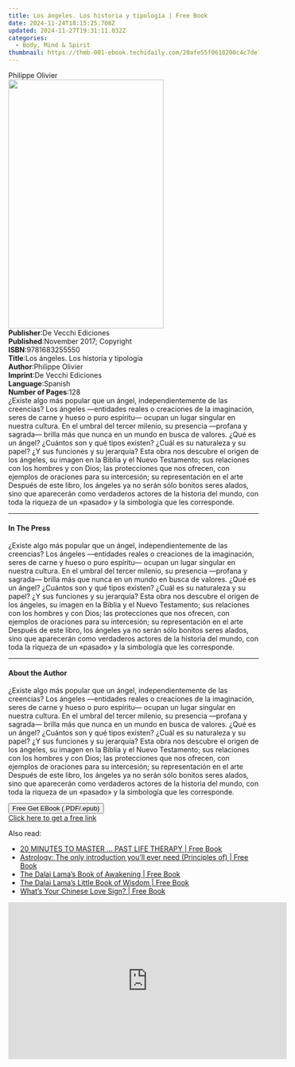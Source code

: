 ```yaml
---
title: Los ángeles. Los historia y tipología | Free Book
date: 2024-11-24T18:15:25.708Z
updated: 2024-11-27T19:31:11.032Z
categories:
  - Body, Mind & Spirit
thumbnail: https://thmb-001-ebook.techidaily.com/20afe55f0610200c4c7de76163b17409e854b915ed6d4bd896764c6b1fbe392f.jpg
---
```

<main id="book-container">
  <div class="flex flex-col">
    <div class="book-brief flex-1 py-6 px-4 sm:p-6 md:py-10 md:px-8">
      <!-- brief-->
      <div class="book-brief-main">Philippe Olivier</div>
    </div>
    <div
      class="book-meta-info flex-1 grid gap-4 col-start-1 col-end-3 row-start-1 sm:mb-6 sm:grid-cols-4 lg:gap-6 lg:col-start-2 lg:row-end-6 lg:row-span-6 lg:mb-0"
    >
      <div
        class="book-meta-info-left place-content-center mt-4 p-4 text-sm leading-6 col-start-2 col-span-2 dark:text-slate-400"
      >
        <img
          class="w-full h-500 object-cover rounded-lg sm:h-255 sm:col-span-2 lg:col-span-full"
          src="https://img-001-ebook.techidaily.com/00839e5186cd4563fea35202e9e59cdff0aadaf755e720b74132fe0d85e4b588.jpg"
          alt=""
          width="312"
          height="500"
        />
      </div>
      <div
        class="book-meta-info-right mt-2 col-start-1 row-start-2 col-span-3 self-center"
      >
        <!-- meta data  -->
        <div class="flex flex-col px-4 md:px-8">
          <div class="flex-1">
            <strong>Publisher</strong>:<span class="px-2"
              >De Vecchi Ediciones</span
            >
          </div>
          <div class="flex-1">
            <strong>Published</strong>:<span class="px-2"
              >November 2017; Copyright</span
            >
          </div>
          <div class="flex-1">
            <strong>ISBN</strong>:<span class="px-2">9781683255550</span>
          </div>
          <div class="flex-1">
            <strong>Title</strong>:<span class="px-2"
              >Los ángeles. Los historia y tipología</span
            >
          </div>
          <div class="flex-1">
            <strong>Author</strong>:<span class="px-2">Philippe Olivier</span>
          </div>
          <div class="flex-1">
            <strong>Imprint</strong>:<span class="px-2"
              >De Vecchi Ediciones</span
            >
          </div>
          <div class="flex-1">
            <strong>Language</strong>:<span class="px-2">Spanish</span>
          </div>
          <div class="flex-1">
            <strong>Number of Pages</strong>:<span class="px-2">128</span>
          </div>
        </div>
      </div>
    </div>
    <div class="book-description flex-1 py-6 px-4 sm:p-6 md:py-10 md:px-8">
      <div class="book-description-main">
        <div accordion-content="" id="description">
          ¿Existe algo más popular que un ángel, independientemente de las
          creencias? Los ángeles —entidades reales o creaciones de la
          imaginación, seres de carne y hueso o puro espíritu— ocupan un lugar
          singular en nuestra cultura. En el umbral del tercer milenio, su
          presencia —profana y sagrada— brilla más que nunca en un mundo en
          busca de valores. ¿Qué es un ángel? ¿Cuántos son y qué tipos existen?
          ¿Cuál es su naturaleza y su papel? ¿Y sus funciones y su jerarquía?
          Esta obra nos descubre el origen de los ángeles, su imagen en la
          Biblia y el Nuevo Testamento; sus relaciones con los hombres y con
          Dios; las protecciones que nos ofrecen, con ejemplos de oraciones para
          su intercesión; su representación en el arte Después de este libro,
          los ángeles ya no serán sólo bonitos seres alados, sino que aparecerán
          como verdaderos actores de la historia del mundo, con toda la riqueza
          de un «pasado» y la simbología que les corresponde.
        </div>
      </div>
    </div>
    <div class="book-excerpts flex-1 py-6 px-4 sm:p-6 md:py-10 md:px-8">
      <!-- excerpts-->
      <div class="book-excerpts-main">
        <hr />
        <h4 class="placeholder placeholder-heading">
          <span>In The Press</span>
        </h4>
        <p>
          ¿Existe algo más popular que un ángel, independientemente de las
          creencias? Los ángeles —entidades reales o creaciones de la
          imaginación, seres de carne y hueso o puro espíritu— ocupan un lugar
          singular en nuestra cultura. En el umbral del tercer milenio, su
          presencia —profana y sagrada— brilla más que nunca en un mundo en
          busca de valores. ¿Qué es un ángel? ¿Cuántos son y qué tipos existen?
          ¿Cuál es su naturaleza y su papel? ¿Y sus funciones y su jerarquía?
          Esta obra nos descubre el origen de los ángeles, su imagen en la
          Biblia y el Nuevo Testamento; sus relaciones con los hombres y con
          Dios; las protecciones que nos ofrecen, con ejemplos de oraciones para
          su intercesión; su representación en el arte Después de este libro,
          los ángeles ya no serán sólo bonitos seres alados, sino que aparecerán
          como verdaderos actores de la historia del mundo, con toda la riqueza
          de un «pasado» y la simbología que les corresponde.
        </p>
      </div>
    </div>
    <div class="book-about-author flex-1 py-6 px-4 sm:p-6 md:py-10 md:px-8">
      <!-- about author-->
      <div class="book-main-author-main">
        <hr />
        <h4 class="placeholder placeholder-heading">
          <span>About the Author</span>
        </h4>
        <p>
          ¿Existe algo más popular que un ángel, independientemente de las
          creencias? Los ángeles —entidades reales o creaciones de la
          imaginación, seres de carne y hueso o puro espíritu— ocupan un lugar
          singular en nuestra cultura. En el umbral del tercer milenio, su
          presencia —profana y sagrada— brilla más que nunca en un mundo en
          busca de valores. ¿Qué es un ángel? ¿Cuántos son y qué tipos existen?
          ¿Cuál es su naturaleza y su papel? ¿Y sus funciones y su jerarquía?
          Esta obra nos descubre el origen de los ángeles, su imagen en la
          Biblia y el Nuevo Testamento; sus relaciones con los hombres y con
          Dios; las protecciones que nos ofrecen, con ejemplos de oraciones para
          su intercesión; su representación en el arte Después de este libro,
          los ángeles ya no serán sólo bonitos seres alados, sino que aparecerán
          como verdaderos actores de la historia del mundo, con toda la riqueza
          de un «pasado» y la simbología que les corresponde.
        </p>
      </div>
    </div>
    <div class="book-free-get flex-1 py-6 px-4 sm:p-6 md:py-10 md:px-8">
      <button
        id="btn-free-get"
        class="bg-blue-500 hover:bg-blue-700 text-white font-bold py-2 px-4 rounded"
      >
        Free Get EBook (.PDF/.epub)
      </button>
      <div id="countdown-display" class="px-2 text-lg mt-2"></div>
      <a
        id="free-link"
        class="hidden bg-blue-500 hover:bg-blue-700 text-white font-bold py-2 px-4 rounded"
        href="https://www.ebooks.com/en-us/book/95918154/los-ngeles-los-historia-y-tipolog-a/philippe-olivier/"
        target="_blank"
        >Click here to get a free link</a
      >
    </div>
    <script>
      let countdownTime = 0;
      let countdownInterval = null;
      document
        .getElementById('btn-free-get')
        .addEventListener('click', startCountdown);
      function startCountdown() {
        countdownTime = new Date().getTime() + 60000 * 3;
        countdownInterval = setInterval(updateCountdown, 1000);
        document.getElementById('btn-free-get').disabled = true;
        document
          .getElementById('btn-free-get')
          .classList.add('bg-gray-500', 'cursor-not-allowed');
      }
      function updateCountdown() {
        let currentTime = new Date().getTime();
        let timeLeft = countdownTime - currentTime;
        let secondsLeft = Math.floor(timeLeft / 1000);
        document.getElementById('countdown-display').innerHTML =
          `Remaining time: ${secondsLeft} seconds.`;
        if (secondsLeft <= 0) {
          clearInterval(countdownInterval);
          document.getElementById('btn-free-get').classList.add('hidden');
          document.getElementById('free-link').classList.remove('hidden');
          document.getElementById('countdown-display').innerHTML = '';
        }
      }
    </script>
  </div>
</main>

<ins class="adsbygoogle"
      style="display:block"
      data-ad-client="ca-pub-7571918770474297"
      data-ad-slot="8358498916"
      data-ad-format="auto"
      data-full-width-responsive="true"></ins>
    

<span class="atpl-alsoreadstyle">Also read:</span>
<div><ul>
<li><a href="https://novels-ebooks.techidaily.com/2212379-9780007529377-20-minutes-to-master-past-life-therapy/"><u>20 MINUTES TO MASTER ... PAST LIFE THERAPY | Free Book</u></a></li>
<li><a href="https://novels-ebooks.techidaily.com/2212200-9780007520978-astrology-the-only-introduction-youll-ever-need-principles-of/"><u>Astrology: The only introduction you’ll ever need (Principles of) | Free Book</u></a></li>
<li><a href="https://novels-ebooks.techidaily.com/2212133-9780007517534-the-dalai-lamas-book-of-awakening/"><u>The Dalai Lama’s Book of Awakening | Free Book</u></a></li>
<li><a href="https://novels-ebooks.techidaily.com/2212260-9780007524440-the-dalai-lamas-little-book-of-wisdom/"><u>The Dalai Lama’s Little Book of Wisdom | Free Book</u></a></li>
<li><a href="https://novels-ebooks.techidaily.com/2212075-9780007514762-whats-your-chinese-love-sign/"><u>What’s Your Chinese Love Sign? | Free Book</u></a></li>
</ul></div>

<!-- affiliate ads begin -->
<iframe width="560" height="315" src="https://www.youtube.com/embed/UJJbj1vbzs8?si=X3zd8thLJKprfuEa&autoplay=1" title="YouTube video player" frameborder="0" allow="accelerometer; autoplay; clipboard-write; encrypted-media; gyroscope; picture-in-picture; web-share" referrerpolicy="strict-origin-when-cross-origin" allowfullscreen></iframe>
<!-- affiliate ads end -->

